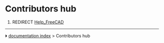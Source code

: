# Contributors hub
1.  REDIRECT [Help_FreeCAD](Help_FreeCAD.md)



---
⏵ [documentation index](../README.md) > Contributors hub
